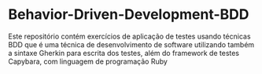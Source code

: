 # Behavior-Driven-Development-BDD

Este repositório contém exercícios de aplicação de testes usando técnicas BDD que é uma técnica de desenvolvimento de software utilizando também a sintaxe Gherkin para escrita dos testes, além do framework de testes Capybara, com linguagem de programação Ruby
